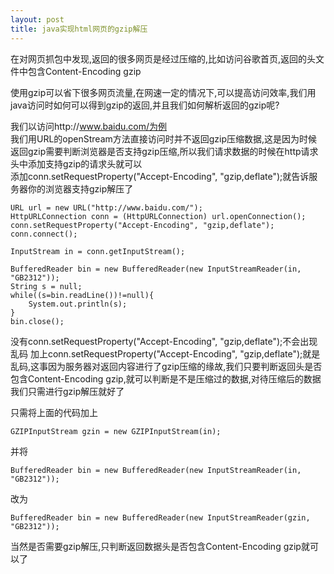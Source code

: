 ```yaml
---
layout: post
title: java实现html网页的gzip解压
---
```


在对网页抓包中发现,返回的很多网页是经过压缩的,比如访问谷歌首页,返回的头文件中包含Content-Encoding  gzip

使用gzip可以省下很多网页流量,在网速一定的情况下,可以提高访问效率,我们用java访问时如何可以得到gzip的返回,并且我们如何解析返回的gzip呢?

我们以访问http://www.baidu.com/为例<br>
我们用URL的openStream方法直接访问时并不返回gzip压缩数据,这是因为时候返回gzip需要判断浏览器是否支持gzip压缩,所以我们请求数据的时候在http请求头中添加支持gzip的请求头就可以<br>
添加conn.setRequestProperty("Accept-Encoding", "gzip,deflate");就告诉服务器你的浏览器支持gzip解压了

    URL url = new URL("http://www.baidu.com/");
    HttpURLConnection conn = (HttpURLConnection) url.openConnection();
    conn.setRequestProperty("Accept-Encoding", "gzip,deflate");
    conn.connect();

    InputStream in = conn.getInputStream();

    BufferedReader bin = new BufferedReader(new InputStreamReader(in, "GB2312"));
    String s = null;
    while((s=bin.readLine())!=null){
        System.out.println(s);
    }
    bin.close();

没有conn.setRequestProperty("Accept-Encoding", "gzip,deflate");不会出现乱码
加上conn.setRequestProperty("Accept-Encoding", "gzip,deflate");就是乱码,这事因为服务器对返回内容进行了gzip压缩的缘故,我们只要判断返回头是否包含Content-Encoding    gzip,就可以判断是不是压缩过的数据,对待压缩后的数据我们只需进行gzip解压就好了

只需将上面的代码加上

    GZIPInputStream gzin = new GZIPInputStream(in);  

并将

    BufferedReader bin = new BufferedReader(new InputStreamReader(in, "GB2312"));

改为

    BufferedReader bin = new BufferedReader(new InputStreamReader(gzin, "GB2312"));

当然是否需要gzip解压,只判断返回数据头是否包含Content-Encoding   gzip就可以了